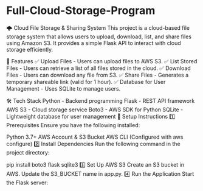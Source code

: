 # Full-Cloud-Storage-Program
🌩 Cloud File Storage & Sharing System
This project is a cloud-based file storage system that allows users to upload, download, list, and share files using Amazon S3. It provides a simple Flask API to interact with cloud storage efficiently.

📌 Features
✅ Upload Files - Users can upload files to AWS S3.
✅ List Stored Files - Users can retrieve a list of all files stored in the cloud.
✅ Download Files - Users can download any file from S3.
✅ Share Files - Generates a temporary shareable link (valid for 1 hour).
✅ Database for User Management - Uses SQLite to manage users.

🛠 Tech Stack
Python - Backend programming
Flask - REST API framework
AWS S3 - Cloud storage service
Boto3 - AWS SDK for Python
SQLite - Lightweight database for user management
🚀 Setup Instructions
1️⃣ Prerequisites
Ensure you have the following installed:

Python 3.7+
AWS Account & S3 Bucket
AWS CLI (Configured with aws configure)
2️⃣ Install Dependencies
Run the following command in the project directory:


pip install boto3 flask sqlite3
3️⃣ Set Up AWS S3
Create an S3 bucket in AWS.
Update the S3_BUCKET name in app.py.
4️⃣ Run the Application
Start the Flask server:

